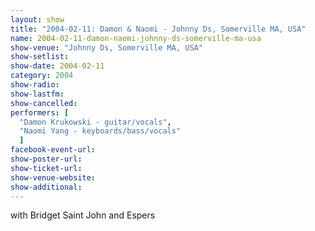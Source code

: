 ```yaml
---
layout: show
title: "2004-02-11: Damon & Naomi - Johnny Ds, Somerville MA, USA"
name: 2004-02-11-damon-naomi-johnny-ds-somerville-ma-usa
show-venue: "Johnny Ds, Somerville MA, USA"
show-setlist: 
show-date: 2004-02-11
category: 2004
show-radio: 
show-lastfm: 
show-cancelled: 
performers: [
  "Damon Krukowski - guitar/vocals",
  "Naomi Yang - keyboards/bass/vocals"
  ]
facebook-event-url: 
show-poster-url: 
show-ticket-url: 
show-venue-website: 
show-additional: 
---
```


with Bridget Saint John and Espers